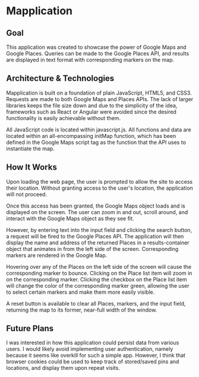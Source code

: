 # Mapplication

## Goal

This application was created to showcase the power of Google Maps and Google Places.  Queries can be made to the Google Places API, and results are displayed in text format with corresponding markers on the map.

## Architecture & Technologies

Mapplication is built on a foundation of plain JavaScript, HTML5, and CSS3. Requests are made to both Google Maps and Places APIs.  The lack of larger libraries keeps the file size down and due to the simplicity of the idea, frameworks such as React or Angular were avoided since the desired functionality is easily achievable without them.

All JavaScript code is located within javascript.js.  All functions and data are located within an all-encompassing initMap function, which has been defined in the Google Maps script tag as the function that the API uses to instantiate the map.

## How It Works

Upon loading the web page, the user is prompted to allow the site to access their location.  Without granting access to the user's location, the application will not proceed.

Once this access has been granted, the Google Maps object loads and is displayed on the screen.  The user can zoom in and out, scroll around, and interact with the Google Maps object as they see fit.

However, by entering text into the input field and clicking the search button, a request will be fired to the Google Places API.  The application will then display the name and address of the returned Places in a results-container object that animates in from the left side of the screen.  Corresponding markers are rendered in the Google Map.

Hovering over any of the Places on the left side of the screen will cause the corresponding marker to bounce.  Clicking on the Place list item will zoom in on the corresponding marker.  Clicking the checkbox on the Place list item will change the color of the corresponding marker green, allowing the user to select certain markers and make them more easily visible.

A reset button is available to clear all Places, markers, and the input field, returning the map to its former, near-full width of the window.

## Future Plans

I was interested in how this application could persist data from various users.  I would likely avoid implementing user authentication, namely because it seems like overkill for such a simple app.  However, I think that browser cookies could be used to keep track of stored/saved pins and locations, and display them upon repeat visits.
